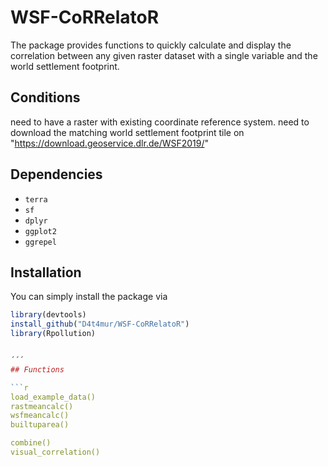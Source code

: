 # WSF-CoRRelatoR

The package provides functions to quickly calculate and display the correlation between any given raster dataset with a single variable and the world settlement footprint.


## Conditions

need to have a raster with existing coordinate reference system.
need to download the matching world settlement footprint tile on "https://download.geoservice.dlr.de/WSF2019/"





## Dependencies

- `terra`
- `sf`
- `dplyr`
- `ggplot2`
- `ggrepel`

## Installation

You can simply install the package via

```r
library(devtools)
install_github("D4t4mur/WSF-CoRRelatoR")
library(Rpollution)


´´´
## Functions

```r
load_example_data()
rastmeancalc()
wsfmeancalc()
builtuparea()

combine()
visual_correlation()

